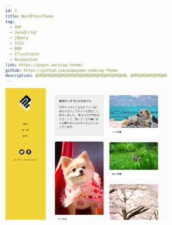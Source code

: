 ```yaml
---
id: 3
title: WordPressTheme
tag:
  - PHP
  - JavaScript
  - jQuery
  - SCSS
  - BEM
  - Illustrator
  - Responsive
link: https://popos.work/wp-theme/
github: https://github.com/popoyama-code/wp-theme
description: 説明説明説明説明説明説明説明説明説明説明説明説明。説明説明説明説明説明説明説明、説明説明説明説明説明説明説明説明説明説明説明説明説明説明説明。説明説明説明説明説明説明。
---
```


![スクリーンショット](./screenshot3.png)